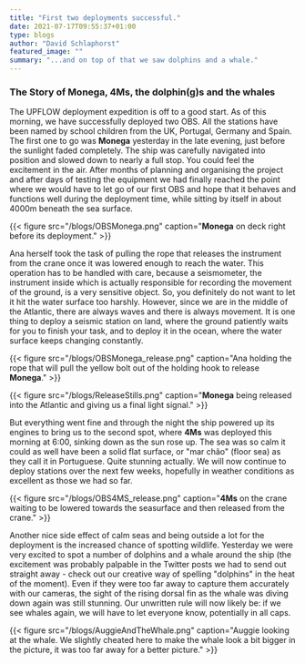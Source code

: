 ```yaml
---
title: "First two deployments successful."
date: 2021-07-17T09:55:37+01:00
type: blogs
author: "David Schlaphorst"
featured_image: ""
summary: "...and on top of that we saw dolphins and a whale."
---
```


### The Story of **Monega**, **4Ms**, the dolphin(g)s and the whales

The UPFLOW deployment expedition is off to a good start. As of this morning, we have successfully deployed two OBS. All the stations have been named by school children from the UK, Portugal, Germany and Spain. The first one to go was **Monega** yesterday in the late evening, just before the sunlight faded completely. The ship was carefully navigated into position and slowed down to nearly a full stop. You could feel the excitement in the air. After months of planning and organising the project and after days of testing the equipment we had finally reached the point where we would have to let go of our first OBS and hope that it behaves and functions well during the deployment time, while sitting by itself in about 4000m beneath the sea surface.

{{< figure src="/blogs/OBSMonega.png" caption="**Monega** on deck right before its deployment." >}}

Ana herself took the task of pulling the rope that releases the instrument from the crane once it was lowered enough to reach the water. This operation has to be handled with care, because a seismometer, the instrument inside which is actually responsible for recording the movement of the ground, is a very sensitive object. So, you definitely do not want to let it hit the water surface too harshly. However, since we are in the middle of the Atlantic, there are always waves and there is always movement. It is one thing to deploy a seismic station on land, where the ground patiently waits for you to finish your task, and to deploy it in the ocean, where the water surface keeps changing constantly.

{{< figure src="/blogs/OBSMonega_release.png" caption="Ana holding the rope that will pull the yellow bolt out of the holding hook to release **Monega**." >}}

{{< figure src="/blogs/ReleaseStills.png" caption="**Monega** being released into the Atlantic and giving us a final light signal." >}}

But everything went fine and through the night the ship powered up its engines to bring us to the second spot, where **4Ms** was deployed this morning at 6:00, sinking down as the sun rose up. The sea was so calm it could as well have been a solid flat surface, or "mar chão" (floor sea) as they call it in Portuguese. Quite stunning actually. We will now continue to deploy stations over the next few weeks, hopefully in weather conditions as excellent as those we had so far.

{{< figure src="/blogs/OBS4MS_release.png" caption="**4Ms** on the crane waiting to be lowered towards the seasurface and then released from the crane." >}}

Another nice side effect of calm seas and being outside a lot for the deployment is the increased chance of spotting wildlife. Yesterday we were very excited to spot a number of dolphins and a whale around the ship (the excitement was probably palpable in the Twitter posts we had to send out straight away - check out our creative way of spelling "dolphins" in the heat of the moment). Even if they were too far away to capture them accurately with our cameras, the sight of the rising dorsal fin as the whale was diving down again was still stunning. Our unwritten rule will now likely be: if we see whales again, we will have to let everyone know, potentially in all caps.

{{< figure src="/blogs/AuggieAndTheWhale.png" caption="Auggie looking at the whale. We slightly cheated here to make the whale look a bit bigger in the picture, it was too far away for a better picture." >}}
